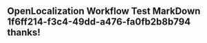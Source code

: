 <properties
ms.topic="hero-topic"
ms.test1="hero-topic"
ms.test2="test"/>

## OpenLocalization Workflow Test MarkDown 1f6ff214-f3c4-49dd-a476-fa0fb2b8b794 thanks!
<!--HONumber=Mar16_HO2-->
